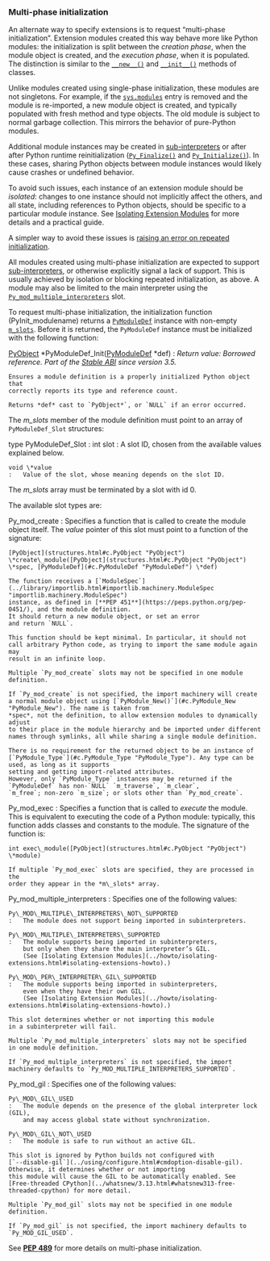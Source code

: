 ### Multi-phase initialization

An alternate way to specify extensions is to request “multi-phase initialization”.
Extension modules created this way behave more like Python modules: the
initialization is split between the *creation phase*, when the module object
is created, and the *execution phase*, when it is populated.
The distinction is similar to the [`__new__()`](../reference/datamodel.html#object.__new__ "object.__new__") and
[`__init__()`](../reference/datamodel.html#object.__init__ "object.__init__") methods of classes.

Unlike modules created using single-phase initialization, these modules are not
singletons.
For example, if the [`sys.modules`](../library/sys.html#sys.modules "sys.modules") entry is removed and the module
is re-imported, a new module object is created, and typically populated with
fresh method and type objects.
The old module is subject to normal garbage collection.
This mirrors the behavior of pure-Python modules.

Additional module instances may be created in
[sub-interpreters](init.html#sub-interpreter-support)
or after after Python runtime reinitialization
([`Py_Finalize()`](init.html#c.Py_Finalize "Py_Finalize") and [`Py_Initialize()`](init.html#c.Py_Initialize "Py_Initialize")).
In these cases, sharing Python objects between module instances would likely
cause crashes or undefined behavior.

To avoid such issues, each instance of an extension module should
be *isolated*: changes to one instance should not implicitly affect the others,
and all state, including references to Python objects, should be specific to
a particular module instance.
See [Isolating Extension Modules](../howto/isolating-extensions.html#isolating-extensions-howto) for more details and a practical guide.

A simpler way to avoid these issues is
[raising an error on repeated initialization](../howto/isolating-extensions.html#isolating-extensions-optout).

All modules created using multi-phase initialization are expected to support
[sub-interpreters](init.html#sub-interpreter-support), or otherwise explicitly
signal a lack of support.
This is usually achieved by isolation or blocking repeated initialization,
as above.
A module may also be limited to the main interpreter using
the [`Py_mod_multiple_interpreters`](#c.Py_mod_multiple_interpreters "Py_mod_multiple_interpreters") slot.

To request multi-phase initialization, the initialization function
(PyInit\_modulename) returns a [`PyModuleDef`](#c.PyModuleDef "PyModuleDef") instance with non-empty
[`m_slots`](#c.PyModuleDef.m_slots "PyModuleDef.m_slots"). Before it is returned, the `PyModuleDef`
instance must be initialized with the following function:

[PyObject](structures.html#c.PyObject "PyObject") \*PyModuleDef\_Init([PyModuleDef](#c.PyModuleDef "PyModuleDef") \*def)
:   *Return value: Borrowed reference.* *Part of the [Stable ABI](stable.html#stable) since version 3.5.*

    Ensures a module definition is a properly initialized Python object that
    correctly reports its type and reference count.

    Returns *def* cast to `PyObject*`, or `NULL` if an error occurred.

The *m\_slots* member of the module definition must point to an array of
`PyModuleDef_Slot` structures:

type PyModuleDef\_Slot
:   int slot
    :   A slot ID, chosen from the available values explained below.

    void \*value
    :   Value of the slot, whose meaning depends on the slot ID.

The *m\_slots* array must be terminated by a slot with id 0.

The available slot types are:

Py\_mod\_create
:   Specifies a function that is called to create the module object itself.
    The *value* pointer of this slot must point to a function of the signature:

    [PyObject](structures.html#c.PyObject "PyObject") \*create\_module([PyObject](structures.html#c.PyObject "PyObject") \*spec, [PyModuleDef](#c.PyModuleDef "PyModuleDef") \*def)

    The function receives a [`ModuleSpec`](../library/importlib.html#importlib.machinery.ModuleSpec "importlib.machinery.ModuleSpec")
    instance, as defined in [**PEP 451**](https://peps.python.org/pep-0451/), and the module definition.
    It should return a new module object, or set an error
    and return `NULL`.

    This function should be kept minimal. In particular, it should not
    call arbitrary Python code, as trying to import the same module again may
    result in an infinite loop.

    Multiple `Py_mod_create` slots may not be specified in one module
    definition.

    If `Py_mod_create` is not specified, the import machinery will create
    a normal module object using [`PyModule_New()`](#c.PyModule_New "PyModule_New"). The name is taken from
    *spec*, not the definition, to allow extension modules to dynamically adjust
    to their place in the module hierarchy and be imported under different
    names through symlinks, all while sharing a single module definition.

    There is no requirement for the returned object to be an instance of
    [`PyModule_Type`](#c.PyModule_Type "PyModule_Type"). Any type can be used, as long as it supports
    setting and getting import-related attributes.
    However, only `PyModule_Type` instances may be returned if the
    `PyModuleDef` has non-`NULL` `m_traverse`, `m_clear`,
    `m_free`; non-zero `m_size`; or slots other than `Py_mod_create`.

Py\_mod\_exec
:   Specifies a function that is called to *execute* the module.
    This is equivalent to executing the code of a Python module: typically,
    this function adds classes and constants to the module.
    The signature of the function is:

    int exec\_module([PyObject](structures.html#c.PyObject "PyObject") \*module)

    If multiple `Py_mod_exec` slots are specified, they are processed in the
    order they appear in the *m\_slots* array.

Py\_mod\_multiple\_interpreters
:   Specifies one of the following values:

    Py\_MOD\_MULTIPLE\_INTERPRETERS\_NOT\_SUPPORTED
    :   The module does not support being imported in subinterpreters.

    Py\_MOD\_MULTIPLE\_INTERPRETERS\_SUPPORTED
    :   The module supports being imported in subinterpreters,
        but only when they share the main interpreter’s GIL.
        (See [Isolating Extension Modules](../howto/isolating-extensions.html#isolating-extensions-howto).)

    Py\_MOD\_PER\_INTERPRETER\_GIL\_SUPPORTED
    :   The module supports being imported in subinterpreters,
        even when they have their own GIL.
        (See [Isolating Extension Modules](../howto/isolating-extensions.html#isolating-extensions-howto).)

    This slot determines whether or not importing this module
    in a subinterpreter will fail.

    Multiple `Py_mod_multiple_interpreters` slots may not be specified
    in one module definition.

    If `Py_mod_multiple_interpreters` is not specified, the import
    machinery defaults to `Py_MOD_MULTIPLE_INTERPRETERS_SUPPORTED`.

Py\_mod\_gil
:   Specifies one of the following values:

    Py\_MOD\_GIL\_USED
    :   The module depends on the presence of the global interpreter lock (GIL),
        and may access global state without synchronization.

    Py\_MOD\_GIL\_NOT\_USED
    :   The module is safe to run without an active GIL.

    This slot is ignored by Python builds not configured with
    [`--disable-gil`](../using/configure.html#cmdoption-disable-gil). Otherwise, it determines whether or not importing
    this module will cause the GIL to be automatically enabled. See
    [Free-threaded CPython](../whatsnew/3.13.html#whatsnew313-free-threaded-cpython) for more detail.

    Multiple `Py_mod_gil` slots may not be specified in one module definition.

    If `Py_mod_gil` is not specified, the import machinery defaults to
    `Py_MOD_GIL_USED`.

See [**PEP 489**](https://peps.python.org/pep-0489/) for more details on multi-phase initialization.